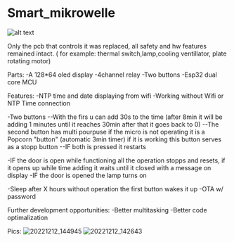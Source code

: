 # Smart_mikrowelle
![alt text](https://m.media-amazon.com/images/I/41DaUCtyl8L._AC_SL1002_.jpg)

Only the pcb that controls it was replaced, all safety and hw features remained intact. ( for example: thermal switch,lamp,cooling ventillator, plate rotating motor)

Parts:
-A 128*64 oled display
-4channel relay
-Two buttons
-Esp32 dual core MCU

Features:
  -NTP time and date displaying from wifi
  -Working without Wifi or NTP Time connection

-Two buttons
  --With the firs u can add 30s to the time (after 8min it will be adding 1 minutes until it reaches 30min after that it goes back to 0)
  --The second button has multi pourpuse if the micro is not operating it is a Popcorn "button" (automatic 3min timer) if it is working this button serves as a stopp button
  --IF both is pressed it restarts
 
 -IF the door is open while functioning all the operation stopps and resets, if it opens up while time adding it waits until it closed with a message on display 
 -IF the door is opened the lamp turns on
  
 -Sleep after X hours without operation the first button wakes it up
 -OTA w/ password



Further development opportunities:
-Better multitasking
-Better code optimalization

Pics: 
![20221212_144945](https://user-images.githubusercontent.com/37541810/207062094-d013c6ac-4b2f-4844-989c-8dc3842803fb.jpg)
![20221212_142643](https://user-images.githubusercontent.com/37541810/207062100-a2f1f703-5ff9-441d-ac47-aa46eed72144.jpg)


